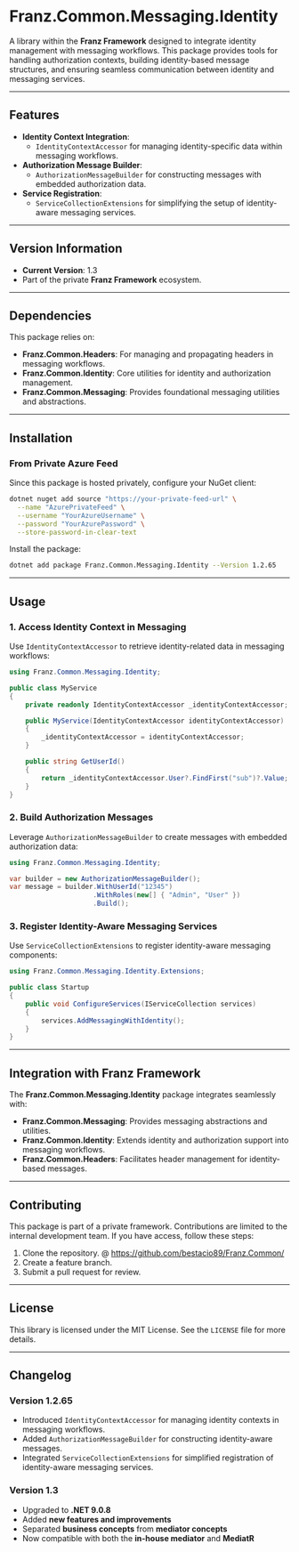 ﻿# **Franz.Common.Messaging.Identity**

A library within the **Franz Framework** designed to integrate identity management with messaging workflows. This package provides tools for handling authorization contexts, building identity-based message structures, and ensuring seamless communication between identity and messaging services.

---

## **Features**

- **Identity Context Integration**:
  - `IdentityContextAccessor` for managing identity-specific data within messaging workflows.
- **Authorization Message Builder**:
  - `AuthorizationMessageBuilder` for constructing messages with embedded authorization data.
- **Service Registration**:
  - `ServiceCollectionExtensions` for simplifying the setup of identity-aware messaging services.

---

## **Version Information**

- **Current Version**: 1.3
- Part of the private **Franz Framework** ecosystem.

---

## **Dependencies**

This package relies on:
- **Franz.Common.Headers**: For managing and propagating headers in messaging workflows.
- **Franz.Common.Identity**: Core utilities for identity and authorization management.
- **Franz.Common.Messaging**: Provides foundational messaging utilities and abstractions.

---

## **Installation**

### **From Private Azure Feed**
Since this package is hosted privately, configure your NuGet client:

```bash
dotnet nuget add source "https://your-private-feed-url" \
  --name "AzurePrivateFeed" \
  --username "YourAzureUsername" \
  --password "YourAzurePassword" \
  --store-password-in-clear-text
```

Install the package:

```bash
dotnet add package Franz.Common.Messaging.Identity --Version 1.2.65
```

---

## **Usage**

### **1. Access Identity Context in Messaging**

Use `IdentityContextAccessor` to retrieve identity-related data in messaging workflows:

```csharp
using Franz.Common.Messaging.Identity;

public class MyService
{
    private readonly IdentityContextAccessor _identityContextAccessor;

    public MyService(IdentityContextAccessor identityContextAccessor)
    {
        _identityContextAccessor = identityContextAccessor;
    }

    public string GetUserId()
    {
        return _identityContextAccessor.User?.FindFirst("sub")?.Value;
    }
}
```

### **2. Build Authorization Messages**

Leverage `AuthorizationMessageBuilder` to create messages with embedded authorization data:

```csharp
using Franz.Common.Messaging.Identity;

var builder = new AuthorizationMessageBuilder();
var message = builder.WithUserId("12345")
                     .WithRoles(new[] { "Admin", "User" })
                     .Build();
```

### **3. Register Identity-Aware Messaging Services**

Use `ServiceCollectionExtensions` to register identity-aware messaging components:

```csharp
using Franz.Common.Messaging.Identity.Extensions;

public class Startup
{
    public void ConfigureServices(IServiceCollection services)
    {
        services.AddMessagingWithIdentity();
    }
}
```

---

## **Integration with Franz Framework**

The **Franz.Common.Messaging.Identity** package integrates seamlessly with:
- **Franz.Common.Messaging**: Provides messaging abstractions and utilities.
- **Franz.Common.Identity**: Extends identity and authorization support into messaging workflows.
- **Franz.Common.Headers**: Facilitates header management for identity-based messages.

---

## **Contributing**

This package is part of a private framework. Contributions are limited to the internal development team. If you have access, follow these steps:
1. Clone the repository. @ https://github.com/bestacio89/Franz.Common/
2. Create a feature branch.
3. Submit a pull request for review.

---

## **License**

This library is licensed under the MIT License. See the `LICENSE` file for more details.

---

## **Changelog**

### Version 1.2.65
- Introduced `IdentityContextAccessor` for managing identity contexts in messaging workflows.
- Added `AuthorizationMessageBuilder` for constructing identity-aware messages.
- Integrated `ServiceCollectionExtensions` for simplified registration of identity-aware messaging services.


### Version 1.3
- Upgraded to **.NET 9.0.8**
- Added **new features and improvements**
- Separated **business concepts** from **mediator concepts**
- Now compatible with both the **in-house mediator** and **MediatR**